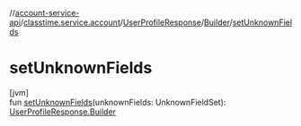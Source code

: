 //[account-service-api](../../../../index.md)/[classtime.service.account](../../index.md)/[UserProfileResponse](../index.md)/[Builder](index.md)/[setUnknownFields](set-unknown-fields.md)

# setUnknownFields

[jvm]\
fun [setUnknownFields](set-unknown-fields.md)(unknownFields: UnknownFieldSet): [UserProfileResponse.Builder](index.md)

